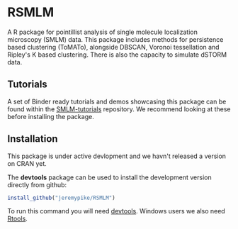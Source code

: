 # RSMLM

A R package for pointillist analysis of single molecule localization microscopy (SMLM) data. This package includes methods for persistence based clustering (ToMATo), alongside DBSCAN, Voronoi tessellation and Ripley's K based clustering. There is also the capacity to simulate dSTORM data.

## Tutorials

A set of Binder ready tutorials and demos showcasing this package can be found within the [SMLM-tutorials](https://github.com/JeremyPike/RSMLM-tutorials) repository. We recommend looking at these before installing the package.  

## Installation
This package is under active devlopment and we havn't released a version on CRAN yet.

The **devtools** package can be used to install the development version directly from github:

```r
install_github("jeremypike/RSMLM")
```

To run this command you will need [devtools](https://cran.r-project.org/package=devtools). Windows users we also need [Rtools](http://www.murdoch-sutherland.com/Rtools/).
